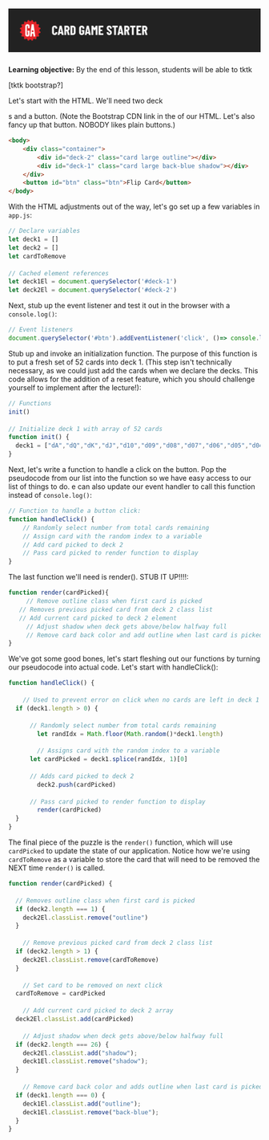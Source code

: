 # ![CSS Card Deck - Creating The Deck](./assets/hero.png)

**Learning objective:** By the end of this lesson, students will be able to tktk

[tktk bootstrap?]

Let's start with the HTML. We'll need two deck <div>s and a button. (Note the Bootstrap CDN link in the <head> of our HTML.  Let's also fancy up that button.  NOBODY likes plain buttons.)

```html
<body>
	<div class="container">
		<div id="deck-2" class="card large outline"></div>
		<div id="deck-1" class="card large back-blue shadow"></div>
	</div>
	<button id="btn" class="btn">Flip Card</button>
</body>
```

With the HTML adjustments out of the way, let's go set up a few variables in `app.js`:

```javascript
// Declare variables
let deck1 = []
let deck2 = []
let cardToRemove

// Cached element references
let deck1El = document.querySelector('#deck-1')
let deck2El = document.querySelector('#deck-2')
```

Next, stub up the event listener and test it out in the browser with a `console.log()`:

```javascript
// Event listeners
document.querySelector('#btn').addEventListener('click', ()=> console.log('clicked'))
```

Stub up and invoke an initialization function.  The purpose of this function is to put a fresh set of 52 cards into deck 1.  (This step isn't technically necessary, as we could just add the cards when we declare the decks.  This code allows for the addition of a reset feature, which you should challenge yourself to implement after the lecture!):

```javascript
// Functions
init()

// Initialize deck 1 with array of 52 cards
function init() {
  deck1 = ["dA","dQ","dK","dJ","d10","d09","d08","d07","d06","d05","d04","d03","d02","hA","hQ","hK","hJ","h10","h09","h08","h07","h06","h05","h04","h03","h02","cA","cQ","cK","cJ","c10","c09","c08","c07","c06","c05","c04","c03","c02","sA","sQ","sK","sJ","s10","s09","s08","s07","s06","s05","s04","s03","s02"]
}
```

Next, let's write a function to handle a click on the button.  Pop the pseudocode from our list into the function so we have easy access to our list of things to do.  e can also update our event handler to call this function instead of `console.log()`:

```javascript
// Function to handle a button click:
function handleClick() {
    // Randomly select number from total cards remaining
    // Assign card with the random index to a variable
    // Add card picked to deck 2
    // Pass card picked to render function to display
}
```

The last function we'll need is render().  STUB IT UP!!!!:

```javascript
function render(cardPicked){
	 // Remove outline class when first card is picked
   // Removes previous picked card from deck 2 class list
   // Add current card picked to deck 2 element
	 // Adjust shadow when deck gets above/below halfway full
	 // Remove card back color and add outline when last card is picked
}
```

We've got some good bones, let's start fleshing out our functions by turning our pseudocode into actual code.  Let's start with handleClick():

```javascript
function handleClick() {

	// Used to prevent error on click when no cards are left in deck 1
  if (deck1.length > 0) {  

	  // Randomly select number from total cards remaining
		let randIdx = Math.floor(Math.random()*deck1.length)

		// Assigns card with the random index to a variable   
	  let cardPicked = deck1.splice(randIdx, 1)[0]

	  // Adds card picked to deck 2
		deck2.push(cardPicked) 

	  // Pass card picked to render function to display
		render(cardPicked)
  }
}
```

The final piece of the puzzle is the `render()` function, which will use `cardPicked` to update the state of our application.  Notice how we're using `cardToRemove` as a variable to store the card that will need to be removed the NEXT time `render()` is called.

```javascript
function render(cardPicked) {

  // Removes outline class when first card is picked
  if (deck2.length === 1) {  
    deck2El.classList.remove("outline")
  }

	// Remove previous picked card from deck 2 class list
  if (deck2.length > 1) {  
    deck2El.classList.remove(cardToRemove)
  }

	// Set card to be removed on next click
  cardToRemove = cardPicked  

	// Add current card picked to deck 2 array
  deck2El.classList.add(cardPicked)  

	// Adjust shadow when deck gets above/below halfway full
  if (deck2.length === 26) {  
    deck2El.classList.add("shadow");
    deck1El.classList.remove("shadow");
  }
	
	// Remove card back color and adds outline when last card is picked
  if (deck1.length === 0) {  
    deck1El.classList.add("outline");
    deck1El.classList.remove("back-blue");
  }
}
```

